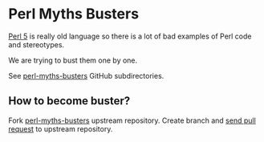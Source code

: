 Perl Myths Busters
==================

[Perl 5](http://en.wikipedia.org/wiki/Perl) is really old language so there
is a lot of bad examples of Perl code and stereotypes.

We are trying to bust them one by one.

See [perl-myths-busters](https://github.com/mj41/perl-myths-busters)
GitHub subdirectories.

How to become buster?
---------------------

Fork [perl-myths-busters](https://github.com/mj41/perl-myths-busters) upstream repository.
Create branch and [send pull request](https://github.com/mj41/perl-myths-busters/pulls)
to upstream repository.
